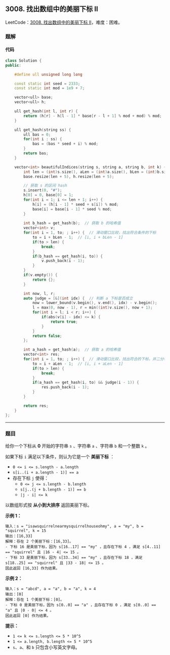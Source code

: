 ## 3008. 找出数组中的美丽下标 II

LeetCode：[3008. 找出数组中的美丽下标 II](https://leetcode.cn/problems/find-beautiful-indices-in-the-given-array-ii/)，难度：困难。

### 题解

#### 代码

```c++
class Solution {
public:

    #define ull unsigned long long

    const static int seed = 2333;
    const static int mod = 1e9 + 7;

    vector<ull> base;
    vector<ull> h;

    ull get_hash(int l, int r) {
        return (h[r] - h[l - 1] * base[r - l + 1] % mod + mod) % mod;
    }

    ull get_hash(string ss) {
        ull bas = 0;
        for(int i : ss) {
            bas = (bas * seed + i) % mod;
        }
        return bas;
    }

    vector<int> beautifulIndices(string s, string a, string b, int k) {
        int len = (int)s.size(), aLen = (int)a.size(), bLen = (int)b.size();
        base.resize(len + 5), h.resize(len + 5);

        // 获取 s 的区间 hash
        s.insert(0, "#");
        h[0] = 0, base[0] = 1;
        for(int i = 1; i <= len + 1; i++) {
            h[i] = (h[i - 1] * seed + s[i]) % mod;
            base[i] = base[i - 1] * seed % mod;
        }
        
        int b_hash = get_hash(b);  // 获取 b 的哈希值
        vector<int> v;
        for(int i = 1, to; ; i++) {  // 滑动窗口比较，找出符合条件的下标
            to = i + bLen - 1;  // [i, i + bLen - 1]
            if(to > len) {
                break;
            }
            if(b_hash == get_hash(i, to)) {
                v.push_back(i - 1);
            }
        }
        if(v.empty()) {
            return {};
        }

        int now, l, r;
        auto judge = [&](int idx) {  // 判断 a 下标是否成立
            now = lower_bound(v.begin(), v.end(), idx) - v.begin();
            l = max(0, now - 1), r = min((int)v.size(), now + 1);
            for(int i = l; i < r; i++) {
                if(abs(v[i] - idx) <= k) {
                    return true;
                }
            }
            return false;
        };

        int a_hash = get_hash(a);  // 获取 a 的哈希值
        vector<int> res;
        for(int i = 1, to; ; i++) {  // 滑动窗口比较，找出符合的下标，并二分判断是否成立
            to = i + aLen - 1;  // [i, i + aLen - 1]
            if(to > len) {
                break;
            }
            if(a_hash == get_hash(i, to) && judge(i - 1)) {
                res.push_back(i - 1);
            }
        }

        return res;
    }
};
```



---



### 题目

给你一个下标从 **0** 开始的字符串 `s` 、字符串 `a` 、字符串 `b` 和一个整数 `k` 。

如果下标 `i` 满足以下条件，则认为它是一个 **美丽下标** ：

- `0 <= i <= s.length - a.length`
- `s[i..(i + a.length - 1)] == a`
- 存在下标 `j` 使得：
  - `0 <= j <= s.length - b.length`
  - `s[j..(j + b.length - 1)] == b`
  - `|j - i| <= k`

以数组形式按 **从小到大排序** 返回美丽下标。

 

**示例 1：**

```
输入：s = "isawsquirrelnearmysquirrelhouseohmy", a = "my", b = "squirrel", k = 15
输出：[16,33]
解释：存在 2 个美丽下标：[16,33]。
- 下标 16 是美丽下标，因为 s[16..17] == "my" ，且存在下标 4 ，满足 s[4..11] == "squirrel" 且 |16 - 4| <= 15 。
- 下标 33 是美丽下标，因为 s[33..34] == "my" ，且存在下标 18 ，满足 s[18..25] == "squirrel" 且 |33 - 18| <= 15 。
因此返回 [16,33] 作为结果。
```

**示例 2：**

```
输入：s = "abcd", a = "a", b = "a", k = 4
输出：[0]
解释：存在 1 个美丽下标：[0]。
- 下标 0 是美丽下标，因为 s[0..0] == "a" ，且存在下标 0 ，满足 s[0..0] == "a" 且 |0 - 0| <= 4 。
因此返回 [0] 作为结果。
```

 

**提示：**

- `1 <= k <= s.length <= 5 * 10^5`
- `1 <= a.length, b.length <= 5 * 10^5`
- `s`、`a`、和 `b` 只包含小写英文字母。


